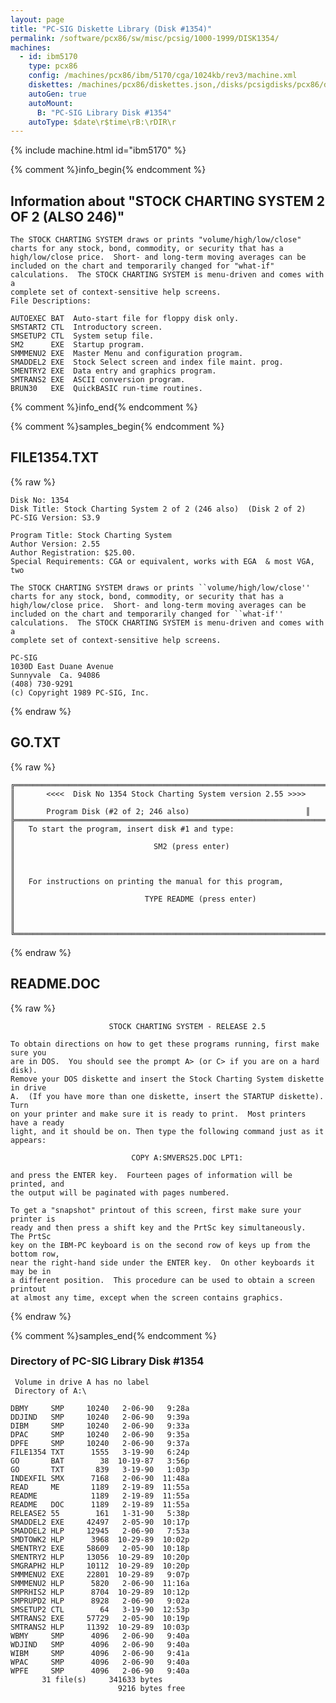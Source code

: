 ```yaml
---
layout: page
title: "PC-SIG Diskette Library (Disk #1354)"
permalink: /software/pcx86/sw/misc/pcsig/1000-1999/DISK1354/
machines:
  - id: ibm5170
    type: pcx86
    config: /machines/pcx86/ibm/5170/cga/1024kb/rev3/machine.xml
    diskettes: /machines/pcx86/diskettes.json,/disks/pcsigdisks/pcx86/diskettes.json
    autoGen: true
    autoMount:
      B: "PC-SIG Library Disk #1354"
    autoType: $date\r$time\rB:\rDIR\r
---
```


{% include machine.html id="ibm5170" %}

{% comment %}info_begin{% endcomment %}

## Information about "STOCK CHARTING SYSTEM 2 OF 2 (ALSO 246)"

    The STOCK CHARTING SYSTEM draws or prints "volume/high/low/close"
    charts for any stock, bond, commodity, or security that has a
    high/low/close price.  Short- and long-term moving averages can be
    included on the chart and temporarily changed for "what-if"
    calculations.  The STOCK CHARTING SYSTEM is menu-driven and comes with a
    complete set of context-sensitive help screens.
    File Descriptions:
    
    AUTOEXEC BAT  Auto-start file for floppy disk only.
    SMSTART2 CTL  Introductory screen.
    SMSETUP2 CTL  System setup file.
    SM2      EXE  Startup program.
    SMMMENU2 EXE  Master Menu and configuration program.
    SMADDEL2 EXE  Stock Select screen and index file maint. prog.
    SMENTRY2 EXE  Data entry and graphics program.
    SMTRANS2 EXE  ASCII conversion program.
    BRUN30   EXE  QuickBASIC run-time routines.
{% comment %}info_end{% endcomment %}

{% comment %}samples_begin{% endcomment %}

## FILE1354.TXT

{% raw %}
```
Disk No: 1354                                                           
Disk Title: Stock Charting System 2 of 2 (246 also)  (Disk 2 of 2)      
PC-SIG Version: S3.9                                                    
                                                                        
Program Title: Stock Charting System                                    
Author Version: 2.55                                                    
Author Registration: $25.00.                                            
Special Requirements: CGA or equivalent, works with EGA  & most VGA, two
                                                                        
The STOCK CHARTING SYSTEM draws or prints ``volume/high/low/close''     
charts for any stock, bond, commodity, or security that has a           
high/low/close price.  Short- and long-term moving averages can be      
included on the chart and temporarily changed for ``what-if''           
calculations.  The STOCK CHARTING SYSTEM is menu-driven and comes with a
complete set of context-sensitive help screens.                         
                                                                        
PC-SIG                                                                  
1030D East Duane Avenue                                                 
Sunnyvale  Ca. 94086                                                    
(408) 730-9291                                                          
(c) Copyright 1989 PC-SIG, Inc.                                         
```
{% endraw %}

## GO.TXT

{% raw %}
```
╔═════════════════════════════════════════════════════════════════════════╗
║       <<<<  Disk No 1354 Stock Charting System version 2.55 >>>>        ║
║		Program	Disk (#2 of 2; 246 also)                          ║
╠═════════════════════════════════════════════════════════════════════════╣
║   To start the program, insert disk #1 and type:                        ║
║                               SM2 (press enter)                         ║
║                                                                         ║    
║   For instructions on printing the manual for this program,             ║
║                             TYPE README (press enter)                   ║
║                                                                         ║
╚═════════════════════════════════════════════════════════════════════════╝
```
{% endraw %}

## README.DOC

{% raw %}
```
                      STOCK CHARTING SYSTEM - RELEASE 2.5

To obtain directions on how to get these programs running, first make sure you
are in DOS.  You should see the prompt A> (or C> if you are on a hard disk).
Remove your DOS diskette and insert the Stock Charting System diskette in drive
A.  (If you have more than one diskette, insert the STARTUP diskette).  Turn
on your printer and make sure it is ready to print.  Most printers have a ready
light, and it should be on. Then type the following command just as it appears:

                           COPY A:SMVERS25.DOC LPT1:

and press the ENTER key.  Fourteen pages of information will be printed, and
the output will be paginated with pages numbered.

To get a "snapshot" printout of this screen, first make sure your printer is
ready and then press a shift key and the PrtSc key simultaneously.  The PrtSc
key on the IBM-PC keyboard is on the second row of keys up from the bottom row,
near the right-hand side under the ENTER key.  On other keyboards it may be in
a different position.  This procedure can be used to obtain a screen printout
at almost any time, except when the screen contains graphics.
```
{% endraw %}

{% comment %}samples_end{% endcomment %}

### Directory of PC-SIG Library Disk #1354

     Volume in drive A has no label
     Directory of A:\

    DBMY     SMP     10240   2-06-90   9:28a
    DDJIND   SMP     10240   2-06-90   9:39a
    DIBM     SMP     10240   2-06-90   9:33a
    DPAC     SMP     10240   2-06-90   9:35a
    DPFE     SMP     10240   2-06-90   9:37a
    FILE1354 TXT      1555   3-19-90   6:24p
    GO       BAT        38  10-19-87   3:56p
    GO       TXT       839   3-19-90   1:03p
    INDEXFIL SMX      7168   2-06-90  11:48a
    READ     ME       1189   2-19-89  11:55a
    README            1189   2-19-89  11:55a
    README   DOC      1189   2-19-89  11:55a
    RELEASE2 55        161   1-31-90   5:38p
    SMADDEL2 EXE     42497   2-05-90  10:17p
    SMADDEL2 HLP     12945   2-06-90   7:53a
    SMDTOWK2 HLP      3968  10-29-89  10:02p
    SMENTRY2 EXE     58609   2-05-90  10:18p
    SMENTRY2 HLP     13056  10-29-89  10:20p
    SMGRAPH2 HLP     10112  10-29-89  10:20p
    SMMMENU2 EXE     22801  10-29-89   9:07p
    SMMMENU2 HLP      5820   2-06-90  11:16a
    SMPRHIS2 HLP      8704  10-29-89  10:12p
    SMPRUPD2 HLP      8928   2-06-90   9:02a
    SMSETUP2 CTL        64   3-19-90  12:53p
    SMTRANS2 EXE     57729   2-05-90  10:19p
    SMTRANS2 HLP     11392  10-29-89  10:03p
    WBMY     SMP      4096   2-06-90   9:40a
    WDJIND   SMP      4096   2-06-90   9:40a
    WIBM     SMP      4096   2-06-90   9:41a
    WPAC     SMP      4096   2-06-90   9:40a
    WPFE     SMP      4096   2-06-90   9:40a
           31 file(s)     341633 bytes
                            9216 bytes free
